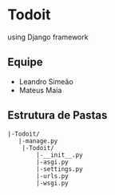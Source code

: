 # Todoit
using Django framework


## Equipe

* Leandro Simeão
* Mateus Maia

## Estrutura de Pastas
```
|-Todoit/
   |-manage.py
    |-Todoit/
        |-__init__.py
        |-asgi.py
        |-settings.py
        |-urls.py
        |-wsgi.py
```
